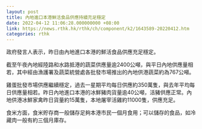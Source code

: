 ```yaml
---
layout: post
title: 內地進口本港鮮活食品供應持續充足穩定
date: 2022-04-12 11:06:28.000000000 +08:00
link: https://news.rthk.hk/rthk/ch/component/k2/1643589-20220412.htm
categories: rthk
---
```


政府發言人表示，昨日由內地進口本港的鮮活食品供應充足穩定。

截至午夜內地經陸路和水路抵港的蔬菜供應量逾2400公噸，與平日內地供應量相若，其中經由漁護署及蔬菜統營處各批發市場推出的內地供港蔬菜約為767公噸。

雞蛋批發市場供應繼續穩定，過去一星期平均每日供應約350萬隻，與去年平均每日供應量相若。昨日內地進口本港的冰鮮豬肉貨量逾40公噸，活豬供應正常。內地供港冰鮮家禽昨日貨量約15萬隻，本地屠宰活雞約11000隻，供應充足。

食米方面，食米貯存商一般儲存足夠本港市民一個月食用；可以儲存的食品，如冷藏肉一般有約三個月庫存。
